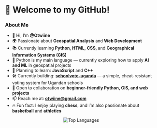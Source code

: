 # 👋 Welcome to my GitHub!

### About Me
- 👋 Hi, I’m **@Otwiine**
- 🌍 Passionate about **Geospatial Analysis** and **Web Development**
- 📚 Currently learning **Python**, **HTML**, **CSS**, and **Geographical Information Systems (GIS)**
- 🐍 Python is my main language — currently exploring how to apply **AI and ML** in geospatial projects
- 🎯 Planning to learn: **JavaScript** and **C++**
- 🛠️ Currently building: [**schoolvote-uganda**](https://github.com/Otwiine/schoolvote-uganda) — a simple, cheat-resistant voting system for Ugandan schools
- 🤝 Open to collaboration on **beginner-friendly Python, GIS, and web projects**
- 📫 Reach me at: **otwiine@gmail.com**
- 🔥 Fun fact: I enjoy playing **chess**, and I’m also passionate about **basketball** and **athletics**

<p align="center">
  <img src="https://github-readme-stats.vercel.app/api/top-langs/?username=Otwiine&layout=compact&theme=github_dark" alt="Top Languages" />
</p>

<!---
Otwiine/Otwiine is a ✨ special ✨ repository because its README.md (this file) appears on your GitHub profile.
You can click the Preview link to take a look at your changes.
--->
